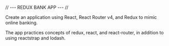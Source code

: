 
// --- REDUX BANK APP --- //


Create an application using React, React Router v4, and Redux to mimic online banking.

The app practices concepts of redux, react, and react-router, in addition to using reactstrap and lodash.